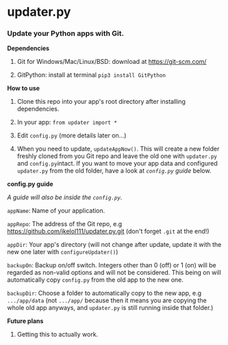 # updater.py
### Update your Python apps with Git.

**Dependencies**

1. Git for Windows/Mac/Linux/BSD: download at https://git-scm.com/

2. GitPython: install at terminal `pip3 install GitPython`

**How to use**

1. Clone this repo into your app's root directory after installing dependencies.

2. In your app: `from updater import *`

3. Edit `config.py` (more details later on...)

4. When you need to update, `updateAppNow()`. This will create a new folder freshly cloned from you Git repo and leave the old one with `updater.py` and `config.py`intact. If you want to move your app data and configured `updater.py` from the old folder, have a look at *`config.py` guide* below.

**config.py guide**

*A guide will also be inside the `config.py`.*

`appName`: Name of your application.

`appRepo`: The address of the Git repo, e.g https://github.com/jkelol111/updater.py.git (don't forget `.git` at the end!)

`appDir`: Your app's directory (will not change after update, update it with the new one later with `configureUpdater()`)

`backupOn`: Backup on/off switch. Integers other than 0 (off) or 1 (on) will be regarded as non-valid options and will not be considered. This being on will automatically copy `config.py` from the old app to the new one.

`backupDir`: Choose a folder to automatically copy to the new app, e.g `.../app/data` (not `.../app/` because then it means you are copying the whole old app anyways, and `updater.py` is still running inside that folder.)

**Future plans**

1. Getting this to actually work.
